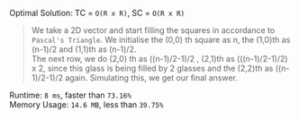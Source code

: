 Optimal Solution: TC = `O(R x R)`, SC = `O(R x R)`

> We take a 2D vector and start filling the squares in accordance to `Pascal's Triangle`.
> We initialise the (0,0) th square as n, the (1,0)th as (n-1)/2 and (1,1)th as (n-1)/2.<br> 
> The next row, we do (2,0) th as ((n-1)/2-1)/2 , (2,1)th as (((n-1)/2-1)/2) x 2, since this glass is being filled by 2 glasses and the (2,2)th as ((n-1)/2-1)/2 again.
> Simulating this, we get our final answer.

Runtime: `8 ms`, faster than `73.16%` <br>
Memory Usage: `14.6 MB`, less than `39.75%`